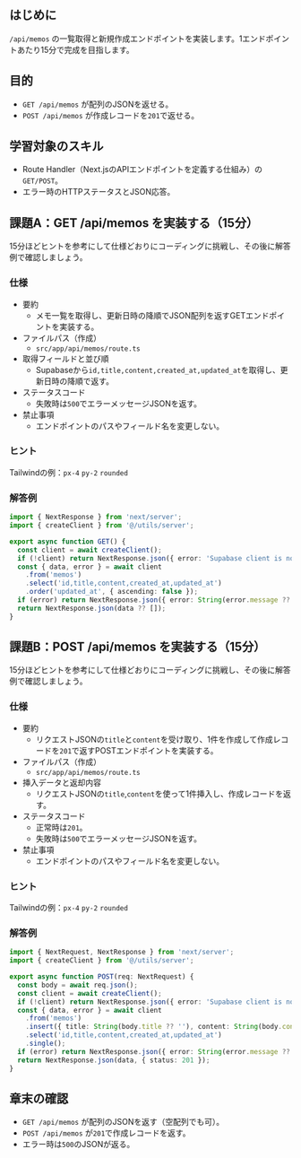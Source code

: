 ## はじめに

`/api/memos` の一覧取得と新規作成エンドポイントを実装します。1エンドポイントあたり15分で完成を目指します。

## 目的

- `GET /api/memos` が配列のJSONを返せる。
- `POST /api/memos` が作成レコードを`201`で返せる。

## 学習対象のスキル

- Route Handler（Next.jsのAPIエンドポイントを定義する仕組み）の`GET/POST`。
- エラー時のHTTPステータスとJSON応答。

## 課題A：GET /api/memos を実装する（15分）

15分ほどヒントを参考にして仕様どおりにコーディングに挑戦し、その後に解答例で確認しましょう。

### 仕様

- 要約
  - メモ一覧を取得し、更新日時の降順でJSON配列を返すGETエンドポイントを実装する。
- ファイルパス（作成）
  - `src/app/api/memos/route.ts`
- 取得フィールドと並び順
  - Supabaseから`id,title,content,created_at,updated_at`を取得し、更新日時の降順で返す。
- ステータスコード
  - 失敗時は`500`でエラーメッセージJSONを返す。
- 禁止事項
  - エンドポイントのパスやフィールド名を変更しない。


### ヒント

Tailwindの例：`px-4` `py-2` `rounded`

### 解答例

```ts
import { NextResponse } from 'next/server';
import { createClient } from '@/utils/server';

export async function GET() {
  const client = await createClient();
  if (!client) return NextResponse.json({ error: 'Supabase client is not configured' }, { status: 500 });
  const { data, error } = await client
    .from('memos')
    .select('id,title,content,created_at,updated_at')
    .order('updated_at', { ascending: false });
  if (error) return NextResponse.json({ error: String(error.message ?? error) }, { status: 500 });
  return NextResponse.json(data ?? []);
}

```

## 課題B：POST /api/memos を実装する（15分）

15分ほどヒントを参考にして仕様どおりにコーディングに挑戦し、その後に解答例で確認しましょう。

### 仕様

- 要約
  - リクエストJSONの`title`と`content`を受け取り、1件を作成して作成レコードを`201`で返すPOSTエンドポイントを実装する。
- ファイルパス（作成）
  - `src/app/api/memos/route.ts`
- 挿入データと返却内容
  - リクエストJSONの`title`,`content`を使って1件挿入し、作成レコードを返す。
- ステータスコード
  - 正常時は`201`。
  - 失敗時は`500`でエラーメッセージJSONを返す。
- 禁止事項
  - エンドポイントのパスやフィールド名を変更しない。


### ヒント

Tailwindの例：`px-4` `py-2` `rounded`

### 解答例

```ts
import { NextRequest, NextResponse } from 'next/server';
import { createClient } from '@/utils/server';

export async function POST(req: NextRequest) {
  const body = await req.json();
  const client = await createClient();
  if (!client) return NextResponse.json({ error: 'Supabase client is not configured' }, { status: 500 });
  const { data, error } = await client
    .from('memos')
    .insert({ title: String(body.title ?? ''), content: String(body.content ?? '') })
    .select('id,title,content,created_at,updated_at')
    .single();
  if (error) return NextResponse.json({ error: String(error.message ?? error) }, { status: 500 });
  return NextResponse.json(data, { status: 201 });
}

```

## 章末の確認

- `GET /api/memos` が配列のJSONを返す（空配列でも可）。
- `POST /api/memos` が`201`で作成レコードを返す。
- エラー時は`500`のJSONが返る。

